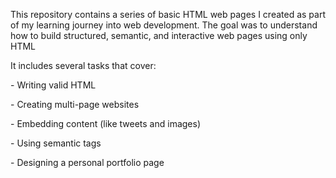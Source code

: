 This repository contains a series of basic HTML web pages I created as part of my learning journey into web development. The goal was to understand how to build structured, semantic, and interactive web pages using only HTML



It includes several tasks that cover:

\- Writing valid HTML

\- Creating multi-page websites

\- Embedding content (like tweets and images)

\- Using semantic tags

\- Designing a personal portfolio page



